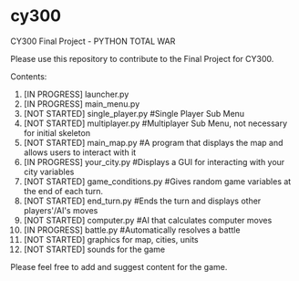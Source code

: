 # cy300
CY300 Final Project - PYTHON TOTAL WAR

Please use this repository to contribute to the Final Project for CY300.

Contents:
1. [IN PROGRESS] launcher.py
2. [IN PROGRESS] main_menu.py
3. [NOT STARTED] single_player.py #Single Player Sub Menu
4. [NOT STARTED] multiplayer.py #Multiplayer Sub Menu, not necessary for initial skeleton
5. [NOT STARTED] main_map.py #A program that displays the map and allows users to interact with it
6. [IN PROGRESS] your_city.py #Displays a GUI for interacting with your city variables
7. [NOT STARTED] game_conditions.py #Gives random game variables at the end of each turn.
8. [NOT STARTED] end_turn.py #Ends the turn and displays other players'/AI's moves
9. [NOT STARTED] computer.py #AI that calculates computer moves
10. [IN PROGRESS] battle.py #Automatically resolves a battle
11. [NOT STARTED] graphics for map, cities, units
12. [NOT STARTED] sounds for the game

Please feel free to add and suggest content for the game.
